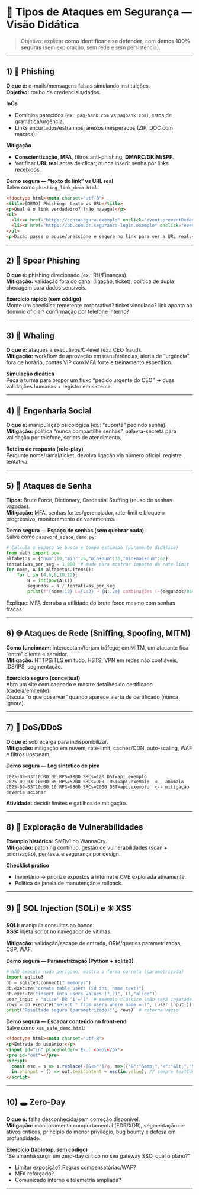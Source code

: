 # 🔹 Tipos de Ataques em Segurança — Visão Didática

> Objetivo: explicar **como identificar e se defender**, com **demos 100% seguras** (sem exploração, sem rede e sem persistência).

---

## 1) 🎣 Phishing
**O que é:** e-mails/mensagens falsas simulando instituições.  
**Objetivo:** roubo de credenciais/dados.

**IoCs**
- Domínios parecidos (ex.: `pág-bank.com` vs `pagbank.com`), erros de gramática/urgência.
- Links encurtados/estranhos; anexos inesperados (ZIP, DOC com macros).

**Mitigação**
- **Conscientização**, **MFA**, filtros anti-phishing, **DMARC/DKIM/SPF**.
- Verificar **URL real** antes de clicar; nunca inserir senha por links recebidos.

**Demo segura — “texto do link” vs URL real**  
Salve como `phishing_link_demo.html`:
```html
<!doctype html><meta charset="utf-8">
<title>[DEMO] Phishing: texto vs URL</title>
<p>Qual é o link verdadeiro? (não navega)</p>
<ul>
  <li><a href="https://contasegura.exemplo" onclick="event.preventDefault();alert(this.href);">Banco do Brasil</a></li>
  <li><a href="https://bb.com.br.seguranca-login.exemplo" onclick="event.preventDefault();alert(this.href);">Banco do Brasil</a></li>
</ul>
<p>Dica: passe o mouse/pressione e segure no link para ver a URL real.</p>
```

---

## 2) 🎯 Spear Phishing
**O que é:** phishing direcionado (ex.: RH/Finanças).  
**Mitigação:** validação fora do canal (ligação, ticket), política de dupla checagem para dados sensíveis.

**Exercício rápido (sem código)**  
Monte um checklist: remetente corporativo? ticket vinculado? link aponta ao domínio oficial? confirmação por telefone interno?

---

## 3) 🐋 Whaling
**O que é:** ataques a executivos/C-level (ex.: CEO fraud).  
**Mitigação:** workflow de aprovação em transferências, alerta de “urgência” fora de horário, contas VIP com MFA forte e treinamento específico.

**Simulação didática**  
Peça à turma para propor um fluxo “pedido urgente do CEO” → duas validações humanas + registro em sistema.

---

## 4) 🧠 Engenharia Social
**O que é:** manipulação psicológica (ex.: “suporte” pedindo senha).  
**Mitigação:** política “nunca compartilhe senhas”, palavra-secreta para validação por telefone, scripts de atendimento.

**Roteiro de resposta (role-play)**  
Pergunte nome/ramal/ticket, devolva ligação via número oficial, registre tentativa.

---

## 5) 🔐 Ataques de Senha
**Tipos:** Brute Force, Dictionary, Credential Stuffing (reuso de senhas vazadas).  
**Mitigação:** MFA, senhas fortes/gerenciador, rate-limit e bloqueio progressivo, monitoramento de vazamentos.

**Demo segura — Espaço de senhas (sem quebrar nada)**  
Salve como `password_space_demo.py`:
```python
# Calcula o espaço de busca e tempo estimado (puramente didático)
from math import pow
alfabetos = {"num":10,"min":26,"min+num":36,"min+mai+num":62}
tentativas_por_seg = 1_000  # mude para mostrar impacto de rate-limit
for nome, A in alfabetos.items():
    for L in (4,6,8,10,12):
        N = int(pow(A,L))
        segundos = N / tentativas_por_seg
        print(f"{nome:12} L={L:2} → {N:.2e} combinações (~{segundos/86400:.2f} dias @{tentativas_por_seg}/s)")
```

Explique: MFA derruba a utilidade do brute force mesmo com senhas fracas.

---

## 6) 🌐 Ataques de Rede (Sniffing, Spoofing, MITM)
**Como funcionam:** interceptam/forjam tráfego; em MITM, um atacante fica “entre” cliente e servidor.  
**Mitigação:** HTTPS/TLS em tudo, HSTS, VPN em redes não confiáveis, IDS/IPS, segmentação.

**Exercício seguro (conceitual)**  
Abra um site com cadeado e mostre detalhes do certificado (cadeia/emitente).  
Discuta “o que observar” quando aparece alerta de certificado (nunca ignore).

---

## 7) 🌊 DoS/DDoS
**O que é:** sobrecarga para indisponibilizar.  
**Mitigação:** mitigação em nuvem, rate-limit, caches/CDN, auto-scaling, WAF e filtros upstream.

**Demo segura — Log sintético de pico**
```
2025-09-03T10:00:00 RPS=1800 SRCs=120 DST=api.exemplo
2025-09-03T10:00:05 RPS=5200 SRCs=900  DST=api.exemplo  <-- anômalo
2025-09-03T10:00:10 RPS=9800 SRCs=2000 DST=api.exemplo  <-- mitigação deveria acionar
```
**Atividade:** decidir limites e gatilhos de mitigação.

---

## 8) 🧩 Exploração de Vulnerabilidades
**Exemplo histórico:** SMBv1 no WannaCry.  
**Mitigação:** patching contínuo, gestão de vulnerabilidades (scan + priorização), pentests e segurança por design.

**Checklist prático**  
- Inventário → priorize expostos à internet e CVE explorada ativamente.  
- Política de janela de manutenção e rollback.

---

## 9) 💉 SQL Injection (SQLi) e ✳️ XSS
**SQLi:** manipula consultas ao banco.  
**XSS:** injeta script no navegador de vítimas.

**Mitigação:** validação/escape de entrada, ORM/queries parametrizadas, CSP, WAF.

**Demo segura — Parametrização (Python + sqlite3)**
```python
# NÃO executa nada perigoso; mostra a forma correta (parametrizada)
import sqlite3
db = sqlite3.connect(":memory:")
db.execute("create table users (id int, name text)")
db.execute("insert into users values (?,?)", (1,"alice"))
user_input = "alice' OR '1'='1"  # exemplo clássico (não será injetado)
rows = db.execute("select * from users where name = ?", (user_input,)).fetchall()
print("Resultado seguro (parametrizado):", rows)  # retorna vazio
```

**Demo segura — Escapar conteúdo no front-end**  
Salve como `xss_safe_demo.html`:
```html
<!doctype html><meta charset="utf-8">
<p>Entrada do usuário:</p>
<input id="in" placeholder='Ex.: <b>oi</b>'>
<pre id="out"></pre>
<script>
  const esc = s => s.replace(/[&<>"']/g, m=>({"&":"&amp;","<":"&lt;","&gt;":"&gt;","\"":"&quot;","'":"&#39;"}[m]));
  in.oninput = () => out.textContent = esc(in.value); // sempre textContent/escape
</script>
```

---

## 10) 🕳️ Zero-Day
**O que é:** falha desconhecida/sem correção disponível.  
**Mitigação:** monitoramento comportamental (EDR/XDR), segmentação de ativos críticos, princípio do menor privilégio, bug bounty e defesa em profundidade.

**Exercício (tabletop, sem código)**  
“Se amanhã surgir um zero-day crítico no seu gateway SSO, qual o plano?”  
- Limitar exposição? Regras compensatórias/WAF?  
- MFA reforçado?  
- Comunicado interno e telemetria ampliada?

-----


